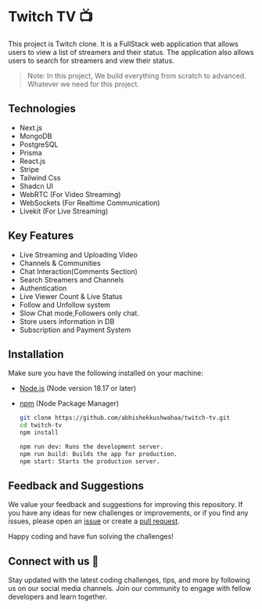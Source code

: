 # Twitch TV 📺

This project is Twitch clone. It is a FullStack web application that allows users to view a list of streamers and their status. The application also allows users to search for streamers and view their status.

> Note: In this project, We build everything from scratch to advanced. Whatever we need for this project.

## Technologies

- Next.js
- MongoDB
- PostgreSQL
- Prisma
- React.js
- Stripe
- Tailwind Css
- Shadcn UI
- WebRTC (For Video Streaming)
- WebSockets (For Realtime Communication)
- Livekit (For Live Streaming)

## Key Features

- Live Streaming and Uploading Video
- Channels & Communities
- Chat Interaction(Comments Section)
- Search Streamers and Channels
- Authentication
- Live Viewer Count & Live Status
- Follow and Unfollow system
- Slow Chat mode,Followers only chat.
- Store users information in DB
- Subscription and Payment System

## Installation

Make sure you have the following installed on your machine:

- [Node.js](https://nodejs.org/) (Node version 18.17 or later)
- [npm](https://www.npmjs.com/) (Node Package Manager)

  ```bash
  git clone https://github.com/abhishekkushwahaa/twitch-tv.git
  cd twitch-tv
  npm install

  npm run dev: Runs the development server.
  npm run build: Builds the app for production.
  npm start: Starts the production server.
  ```

## Feedback and Suggestions

We value your feedback and suggestions for improving this repository. If you have any ideas for new challenges or improvements, or if you find any issues, please open an [issue](https://github.com/abhishekkushwahaa/twitch-tv/issues) or create a [pull request](https://github.com/abhishekkushwahaa/twitch-tv/pulls).

Happy coding and have fun solving the challenges!

## Connect with us :gift_heart:

Stay updated with the latest coding challenges, tips, and more by following us on our social media channels. Join our community to engage with fellow developers and learn together.
